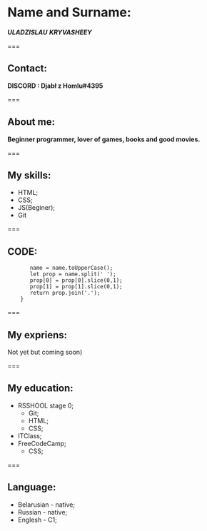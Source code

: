 # Name and Surname:

 ***ULADZISLAU***
 ***KRYVASHEEY***

===

## Contact:

  **DISCORD : Djabł z Homlu#4395**

===

## About me:

  **Beginner programmer, lover of games, books and good movies.**

===

## My skills:

  + HTML;
  + CSS;
  + JS(Beginer);
  + Git
  
===

## CODE:

``` function abbrevName(name){
       name = name.toUpperCase();
       let prop = name.split(' ');
       prop[0] = prop[0].slice(0,1);
       prop[1] = prop[1].slice(0,1);
       return prop.join('.');
    }
```

===

## My expriens:

  Not yet but coming soon)

===

## My education:
 + RSSHOOL stage 0;
   - Git;
   - HTML;
   - CSS;
 + ITClass;
 + FreeCodeCamp;
   - CSS;
  
===

## Language:

 * Belarusian - native;
 * Russian - native;
 * Englesh - C1;
   

